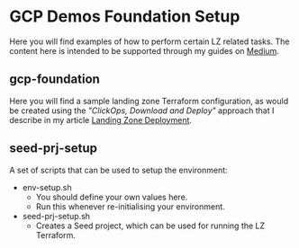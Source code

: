 # GCP Demos Foundation Setup

Here you will find examples of how to perform certain LZ related tasks.  The content here is intended to be supported through my guides on [Medium](https://medium.com/@derailed.dash).

## gcp-foundation

Here you will find a sample landing zone Terraform configuration, as would be created using the _"ClickOps, Download and Deploy"_ approach that I describe in my article [Landing Zone Deployment](https://medium.com/google-cloud/landing-zone-deployment-google-cloud-adoption-series-bdc0b36106d0).

## seed-prj-setup

A set of scripts that can be used to setup the environment:

- env-setup.sh 
  - You should define your own values here. 
  - Run this whenever re-initialising your environment.
- seed-prj-setup.sh
  - Creates a Seed project, which can be used for running the LZ Terraform.